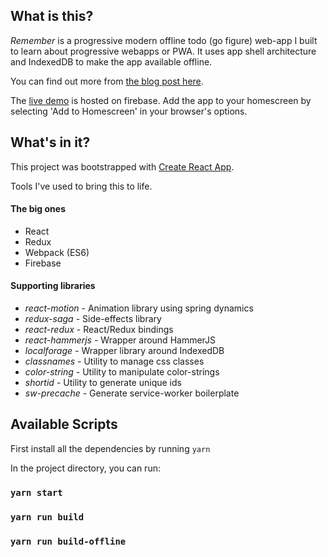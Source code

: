## What is this?
_Remember_ is a progressive modern offline todo (go figure) web-app I built to learn about progressive webapps or PWA. It uses app shell architecture and IndexedDB to make the app available offline.

You can find out more from [the blog post here](https://medium.com/@sanchitgn/what-ive-learnt-developing-a-modern-progressive-web-app-d3abe69933fa#.j4vrlqrqs).

The [live demo](https://remember-53b67.firebaseapp.com) is hosted on firebase. Add the app to your homescreen by selecting 'Add to Homescreen' in your browser's options.

## What's in it?
This project was bootstrapped with [Create React App](https://github.com/facebookincubator/create-react-app).

Tools I've used to bring this to life.

#### The big ones

- React
- Redux
- Webpack (ES6)
- Firebase

#### Supporting libraries

- _react-motion_ - Animation library using spring dynamics
- _redux-saga_ - Side-effects library
- _react-redux_ - React/Redux bindings
- _react-hammerjs_ - Wrapper around HammerJS
- _localforage_ - Wrapper library around IndexedDB
- _classnames_ - Utility to manage css classes
- _color-string_ - Utility to manipulate color-strings
- _shortid_ - Utility to generate unique ids
- _sw-precache_ - Generate service-worker boilerplate

## Available Scripts

First install all the dependencies by running `yarn`

In the project directory, you can run:

### `yarn start`

### `yarn run build`

### `yarn run build-offline`
